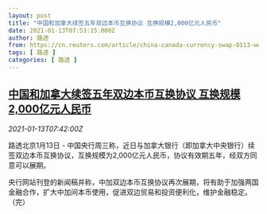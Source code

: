 ```yaml
---
layout: post
title: "中国和加拿大续签五年双边本币互换协议 互换规模2,000亿元人民币"
date: 2021-01-13T07:53:15.000Z
author: 路透
from: https://cn.reuters.com/article/china-canada-currency-swap-0113-wedn-idCNKBS29I0R4
tags: [ 路透 ]
categories: [ 路透 ]
---
```

<!--1610524395000-->
[中国和加拿大续签五年双边本币互换协议 互换规模2,000亿元人民币](https://cn.reuters.com/article/china-canada-currency-swap-0113-wedn-idCNKBS29I0R4)
------

<div>
<div><i>2021-01-13T07:42:00Z</i></div><p>路透北京1月13日 - 中国央行周三称，近日与加拿大银行（即加拿大中央银行）续签双边本币互换协议，互换规模为2,000亿元人民币，协议有效期五年，经双方同意可以展期。</p><p>央行网站刊登的新闻稿并称，中加双边本币互换协议再次展期，将有助于加强两国金融合作，扩大中加间本币使用，促进双边贸易和投资便利化，维护金融稳定。（完）</p>
</div>

